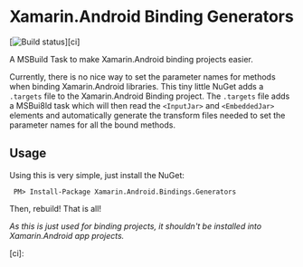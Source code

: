 # Xamarin.Android Binding Generators

[![Build status][badge]][ci]

A MSBuild Task to make Xamarin.Android binding projects easier.

Currently, there is no nice way to set the parameter names for methods
when binding Xamarin.Android libraries. This tiny little NuGet adds a 
`.targets` file to the Xamarin.Android Binding project. The `.targets`
file adds a MSBui8ld task which will then read the `<InputJar>` and 
`<EmbeddedJar>` elements and automatically generate the transform
files needed to set the parameter names for all the bound methods. 

## Usage

Using this is very simple, just install the NuGet:

     PM> Install-Package Xamarin.Android.Bindings.Generators
     
Then, rebuild! That is all!

*As this is just used for binding projects, it shouldn't be installed
into Xamarin.Android app projects.*

[badge]: https://ci.appveyor.com/api/projects/status/ee9grjpxpb8dkc7v?svg=true
[ci]: 
